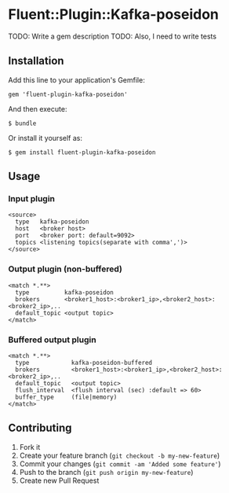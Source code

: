 # Fluent::Plugin::Kafka-poseidon

TODO: Write a gem description
TODO: Also, I need to write tests

## Installation

Add this line to your application's Gemfile:

    gem 'fluent-plugin-kafka-poseidon'

And then execute:

    $ bundle

Or install it yourself as:

    $ gem install fluent-plugin-kafka-poseidon

## Usage

### Input plugin

    <source>
      type   kafka-poseidon
      host   <broker host>
      port   <broker port: default=9092>
      topics <listening topics(separate with comma',')>
    </source>

### Output plugin (non-buffered)

    <match *.**>
      type          kafka-poseidon
      brokers       <broker1_host>:<broker1_ip>,<broker2_host>:<broker2_ip>,..
      default_topic <output topic>
    </match>

### Buffered output plugin

    <match *.**>
      type            kafka-poseidon-buffered
      brokers         <broker1_host>:<broker1_ip>,<broker2_host>:<broker2_ip>,..
      default_topic   <output topic>
      flush_interval  <flush interval (sec) :default => 60>
      buffer_type     (file|memory)
    </match>

## Contributing

1. Fork it
2. Create your feature branch (`git checkout -b my-new-feature`)
3. Commit your changes (`git commit -am 'Added some feature'`)
4. Push to the branch (`git push origin my-new-feature`)
5. Create new Pull Request
